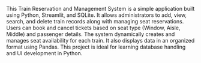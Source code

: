 This Train Reservation and Management System is a simple application built using Python, Streamlit, and SQLite. It allows administrators to add, view, search, and delete train records along with managing seat reservations. Users can book and cancel tickets based on seat type (Window, Aisle, Middle) and passenger details. The system dynamically creates and manages seat availability for each train. It also displays data in an organized format using Pandas. This project is ideal for learning database handling and UI development in Python.
